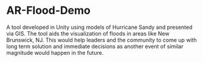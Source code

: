 # AR-Flood-Demo

A tool developed in Unity using models of Hurricane Sandy and presented via GIS.
The tool aids the visualization of floods in areas like New Brunswick, NJ.
This would help leaders and the community to come up with long term solution
and immediate decisions as another event of similar magnitude would happen in 
the future.
